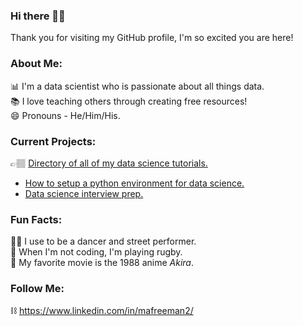 ### Hi there 👋🏽
Thank you for visiting my GitHub profile, I'm so excited you are here!

### About Me:
📊  I'm a data scientist who is passionate about all things data.  
📚  I love teaching others through creating free resources!  
😄  Pronouns - He/Him/His.  

### Current Projects:  
👉🏽  [Directory of all of my data science tutorials.](https://github.com/mellamomark-data-science-tutorials)
- [How to setup a python environment for data science.](https://github.com/mellamomark-data-science-tutorials/setup-python-env)
- [Data science interview prep.](https://github.com/mellamomark-data-science-tutorials/data-science-interview-prep)

### Fun Facts:  
🕺🏽  I use to be a dancer and street performer.  
🏉  When I'm not coding, I'm playing rugby.  
🎥  My favorite movie is the 1988 anime *Akira*.

### Follow Me:
⛓️ https://www.linkedin.com/in/mafreeman2/

<!--
**mellamomark/mellamomark** is a ✨ _special_ ✨ repository because its `README.md` (this file) appears on your GitHub profile.

Here are some ideas to get you started:

- 🔭 I’m currently working on ...
- 🌱 I’m currently learning ...
- 👯 I’m looking to collaborate on ...
- 🤔 I’m looking for help with ...
- 💬 Ask me about ...
- 📫 How to reach me: ...
- 😄 Pronouns: ...
- ⚡ Fun fact: ...
-->
